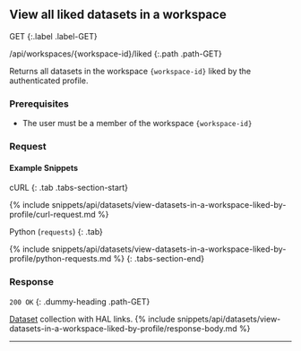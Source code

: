 ## View all liked datasets in a workspace

GET
{:.label .label-GET}

/api/workspaces/{workspace-id}/liked
{:.path .path-GET}

Returns all datasets in the workspace `{workspace-id}` liked by the authenticated profile.

### Prerequisites

- The user must be a member of the workspace `{workspace-id}`

### Request
#### Example Snippets
cURL
{: .tab .tabs-section-start}

{% include snippets/api/datasets/view-datasets-in-a-workspace-liked-by-profile/curl-request.md %}

Python (`requests`)
{: .tab}

{% include snippets/api/datasets/view-datasets-in-a-workspace-liked-by-profile/python-requests.md %}
{: .tabs-section-end}

### Response
`200 OK`
{: .dummy-heading .path-GET}

[Dataset](#dataset) collection with HAL links.
{% include snippets/api/datasets/view-datasets-in-a-workspace-liked-by-profile/response-body.md %}

---
